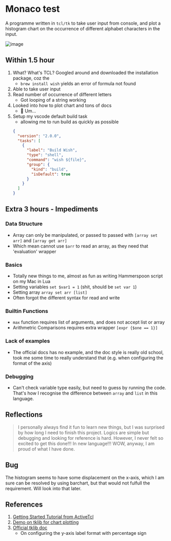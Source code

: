 # Monaco test
A programme written in `tcl/tk` to take user input from console, and plot a histogram chart on the occurrence of different alphabet characters in the input.

![image](https://i.imgur.com/Tqb3VRPl.png)

## Within 1.5 hour

1. What? What's TCL? Googled around and downloaded the installation package, coz the
    - `brew install wish` yields an error of formula not found
1. Able to take user input
1. Read number of occurrence of different letters
    - Got looping of a string working
1. Looked into how to plot chart and tons of docs
    - :thinking: Um...
1. Setup my vscode default build task
    - allowing me to run build as quickly as possible
    ```json
    {
      "version": "2.0.0",
      "tasks": [
        {
          "label": "Build Wish",
          "type": "shell",
          "command": "wish ${file}",
          "group": {
            "kind": "build",
            "isDefault": true
          }
        }
      ]
    }
    ```

## Extra 3 hours - Impediments

### Data Structure

- Array can only be manipulated, or passed to passed with `[array set arr]` and `[array get arr]`
- Which mean cannot use `$arr` to read an array, as they need that 'evaluation' wrapper

### Basics

- Totally new things to me, almost as fun as writing Hammerspoon script on my Mac in Lua
- Setting variables `set $var1 = 1` (shit, should be `set var 1`)
- Setting array `array set arr [list]`
- Often forgot the different syntax for read and write

### Builtin Functions

- `max` function requires list of arguments, and does not accept list or array
- Arithmetric Comparisons requires extra wrapper `[expr {$one == 1}]`

### Lack of examples

- The official docs has no example, and the doc style is really old school, took me some time to really understand that (e.g. when configuring the format of the axis)

### Debugging

- Can't check variable type easily, but need to guess by running the code. That's how I recognise the difference between `array` and `list` in this language.

## Reflections
> I personally always find it fun to learn new things, but I was surprised by how long I need to finish this project. Logics are simple but debugging and looking for reference is hard. However, I never felt so excited to get this done!!! In new language!!! WOW, anyway, I am proud of what I have done.

## Bug
The histogram seems to have some displacement on the x-axis, which I am sure can be resolved by using barchart, but that would not fulfull the requirement. Will look into that later.

## References

1. [Getting Started Tutorial from ActiveTcl](http://docs.activestate.com/activetcl/8.6/)
1. [Demo on tklib for chart plotting](https://github.com/tcltk/tklib/)
1. [Official tklib doc](https://core.tcl.tk/tklib/doc/trunk/embedded/www/tklib/files/modules/plotchart/plotchart.html)
    - On configuring the y-axis label format with percentage sign
